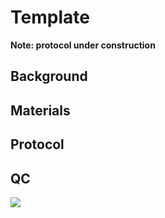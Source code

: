 # Template

**Note: protocol under construction**

## Background

## Materials

## Protocol

## QC

![](imagelinkhere)